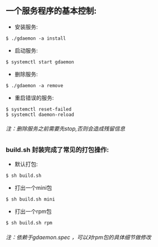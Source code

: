 

## 一个服务程序的基本控制:

* 安装服务:

```shell
$ ./gdaemon -a install
```

* 启动服务:

```shell
$ systemctl start gdaemon
```

* 删除服务:

```shell
$ ./gdaemon -a remove
```

* 重启错误的服务:
```shell
$ systemctl reset-failed
$ systemctl daemon-reload 
```
###### 注：删除服务之前需要先stop,否则会造成残留信息

### build.sh 封装完成了常见的打包操作:

* 默认打包:

```shell
$ sh build.sh
```

* 打出一个mini包

```shell
$ sh build.sh mini
```

* 打出一个rpm包

```shell
$ sh build.sh rpm
```
###### 注：依赖于gdaemon.spec ，可以对rpm包的具体细节做修改

